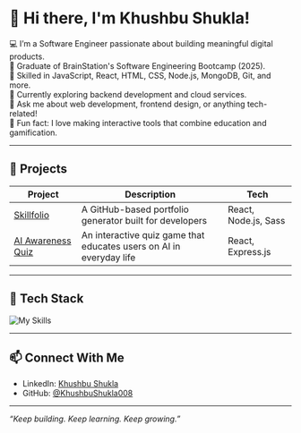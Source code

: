 # 👋 Hi there, I'm Khushbu Shukla!

💻 I’m a Software Engineer passionate about building meaningful digital products.  
🚀 Graduate of BrainStation's Software Engineering Bootcamp (2025).  
🔧 Skilled in JavaScript, React, HTML, CSS, Node.js, MongoDB, Git, and more.  
🌱 Currently exploring backend development and cloud services.  
💬 Ask me about web development, frontend design, or anything tech-related!  
🎯 Fun fact: I love making interactive tools that combine education and gamification.

---

## 💼 Projects

| Project | Description | Tech |
|--------|-------------|------|
| [Skillfolio](https://github.com/KhushbuShukla008/capstone-skillfolio-api) | A GitHub-based portfolio generator built for developers | React, Node.js, Sass |
| [AI Awareness Quiz](https://github.com/KhushbuShukla008/ai-awareness-quiz) | An interactive quiz game that educates users on AI in everyday life | React, Express.js |

---

## 🔧 Tech Stack

![My Skills](https://skillicons.dev/icons?i=js,react,html,css,nodejs,mongodb,git,github,figma)

---

## 📫 Connect With Me

- LinkedIn: [Khushbu Shukla](https://www.linkedin.com/in/khushbu-shukla-54610877/)
- GitHub: [@KhushbuShukla008](https://github.com/KhushbuShukla008)

---

*“Keep building. Keep learning. Keep growing.”*

